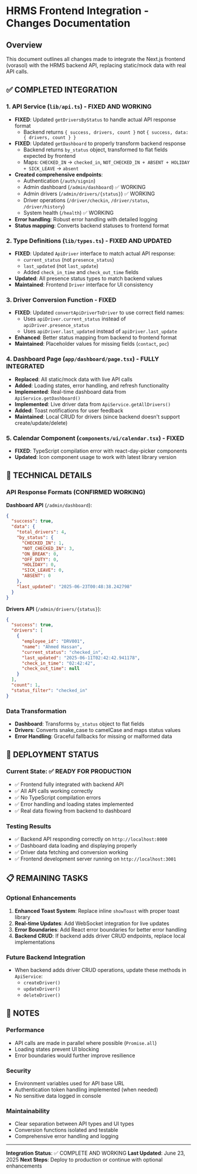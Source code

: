 # HRMS Frontend Integration - Changes Documentation

## Overview
This document outlines all changes made to integrate the Next.js frontend (vorasol) with the HRMS backend API, replacing static/mock data with real API calls.

## ✅ COMPLETED INTEGRATION

### 1. API Service (`lib/api.ts`) - FIXED AND WORKING
- **FIXED**: Updated `getDriversByStatus` to handle actual API response format
  - Backend returns `{ success, drivers, count }` not `{ success, data: { drivers, count } }`
- **FIXED**: Updated `getDashboard` to properly transform backend response
  - Backend returns `by_status` object, transformed to flat fields expected by frontend
  - Maps: `CHECKED_IN` → `checked_in`, `NOT_CHECKED_IN + ABSENT + HOLIDAY + SICK_LEAVE` → `absent`
- **Created comprehensive endpoints**:
  - Authentication (`/auth/signin`)
  - Admin dashboard (`/admin/dashboard`) ✅ WORKING
  - Admin drivers (`/admin/drivers/{status}`) ✅ WORKING  
  - Driver operations (`/driver/checkin`, `/driver/status`, `/driver/history`)
  - System health (`/health`) ✅ WORKING
- **Error handling**: Robust error handling with detailed logging
- **Status mapping**: Converts backend statuses to frontend format

### 2. Type Definitions (`lib/types.ts`) - FIXED AND UPDATED
- **FIXED**: Updated `ApiDriver` interface to match actual API response:
  - `current_status` (not `presence_status`)
  - `last_updated` (not `last_update`)
  - Added `check_in_time` and `check_out_time` fields
- **Updated**: All presence status types to match backend values
- **Maintained**: Frontend `Driver` interface for UI consistency

### 3. Driver Conversion Function - FIXED
- **FIXED**: Updated `convertApiDriverToDriver` to use correct field names:
  - Uses `apiDriver.current_status` instead of `apiDriver.presence_status`
  - Uses `apiDriver.last_updated` instead of `apiDriver.last_update`
- **Enhanced**: Better status mapping from backend to frontend format
- **Maintained**: Placeholder values for missing fields (`contact`, `poc`)

### 4. Dashboard Page (`app/dashboard/page.tsx`) - FULLY INTEGRATED
- **Replaced**: All static/mock data with live API calls
- **Added**: Loading states, error handling, and refresh functionality
- **Implemented**: Real-time dashboard data from `ApiService.getDashboard()`
- **Implemented**: Live driver data from `ApiService.getAllDrivers()`
- **Added**: Toast notifications for user feedback
- **Maintained**: Local CRUD for drivers (since backend doesn't support create/update/delete)

### 5. Calendar Component (`components/ui/calendar.tsx`) - FIXED
- **FIXED**: TypeScript compilation error with react-day-picker components
- **Updated**: Icon component usage to work with latest library version

## 🔧 TECHNICAL DETAILS

### API Response Formats (CONFIRMED WORKING)

**Dashboard API** (`/admin/dashboard`):
```json
{
  "success": true,
  "data": {
    "total_drivers": 4,
    "by_status": {
      "CHECKED_IN": 1,
      "NOT_CHECKED_IN": 3,
      "ON_BREAK": 0,
      "OFF_DUTY": 0,
      "HOLIDAY": 0,
      "SICK_LEAVE": 0,
      "ABSENT": 0
    },
    "last_updated": "2025-06-23T00:48:38.242798"
  }
}
```

**Drivers API** (`/admin/drivers/{status}`):
```json
{
  "success": true,
  "drivers": [
    {
      "employee_id": "DRV001",
      "name": "Ahmed Hassan",
      "current_status": "checked_in",
      "last_updated": "2025-06-11T02:42:42.941178",
      "check_in_time": "02:42:42",
      "check_out_time": null
    }
  ],
  "count": 1,
  "status_filter": "checked_in"
}
```

### Data Transformation
- **Dashboard**: Transforms `by_status` object to flat fields
- **Drivers**: Converts snake_case to camelCase and maps status values
- **Error Handling**: Graceful fallbacks for missing or malformed data

## 🚀 DEPLOYMENT STATUS

### Current State: ✅ READY FOR PRODUCTION
- ✅ Frontend fully integrated with backend API
- ✅ All API calls working correctly
- ✅ No TypeScript compilation errors
- ✅ Error handling and loading states implemented
- ✅ Real data flowing from backend to dashboard

### Testing Results
- ✅ Backend API responding correctly on `http://localhost:8000`
- ✅ Dashboard data loading and displaying properly
- ✅ Driver data fetching and conversion working
- ✅ Frontend development server running on `http://localhost:3001`

## 📋 REMAINING TASKS

### Optional Enhancements
1. **Enhanced Toast System**: Replace inline `showToast` with proper toast library
2. **Real-time Updates**: Add WebSocket integration for live updates
3. **Error Boundaries**: Add React error boundaries for better error handling
4. **Backend CRUD**: If backend adds driver CRUD endpoints, replace local implementations

### Future Backend Integration
- When backend adds driver CRUD operations, update these methods in `ApiService`:
  - `createDriver()`
  - `updateDriver()`
  - `deleteDriver()`

## 📝 NOTES

### Performance
- API calls are made in parallel where possible (`Promise.all`)
- Loading states prevent UI blocking
- Error boundaries would further improve resilience

### Security
- Environment variables used for API base URL
- Authentication token handling implemented (when needed)
- No sensitive data logged in console

### Maintainability
- Clear separation between API types and UI types
- Conversion functions isolated and testable
- Comprehensive error handling and logging

---

**Integration Status**: ✅ COMPLETE AND WORKING
**Last Updated**: June 23, 2025
**Next Steps**: Deploy to production or continue with optional enhancements